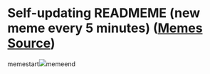 # Self-updating READMEME (new meme every 5 minutes) ([Memes Source](https://bramses.notion.site/a49c1e962b7646879176ac3b327b6533?v=4d1eda54b170483cb03a40f257231764))

memestart![](https://www.notion.so/image/https%3A%2F%2Fs3-us-west-2.amazonaws.com%2Fsecure.notion-static.com%2Fedee362e-0b4e-4ae9-97d4-4042f4456b4c%2F6E936912-932E-486B-BAE0-DA4F7F9D7841.jpeg?table=block&id=415907ff-ca31-43df-9b9f-78a7c8336ed0&cache=v2)memeend
